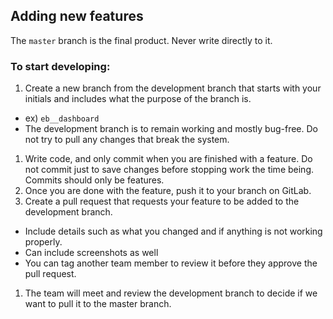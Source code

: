 ## Adding new features
The `master` branch is the final product. Never write directly to it.

### To start developing:

1. Create a new branch from the development branch that starts with your initials and includes what the purpose of the branch is.
 - ex) `eb__dashboard`
 - The development branch is to remain working and mostly bug-free. Do not try to pull any changes that break the system.
1. Write code, and only commit when you are finished with a feature. Do not commit just to save changes before stopping work the time being. Commits should only be features.
1. Once you are done with the feature, push it to your branch on GitLab.
1. Create a pull request that requests your feature to be added to the development branch.
 - Include details such as what you changed and if anything is not working properly. 
  - Can include screenshots as well
 - You can tag another team member to review it before they approve the pull request.
1. The team will meet and review the development branch to decide if we want to pull it to the master branch.